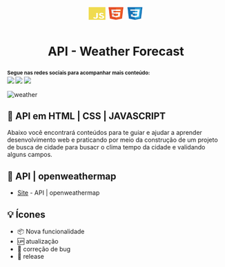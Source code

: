 <div align ="center">
      <img align="center" alt="Roger-Js" height="30" width="40" src="https://raw.githubusercontent.com/devicons/devicon/master/icons/javascript/javascript-plain.svg">
  <img align="center" alt="Roger-HTML" height="30" width="40" src="https://raw.githubusercontent.com/devicons/devicon/master/icons/html5/html5-original.svg">
  <img align="center" alt="Roger-CSS" height="30" width="40" src="https://raw.githubusercontent.com/devicons/devicon/master/icons/css3/css3-original.svg">
    <div ><br>
        <h1 align ="center">API - Weather Forecast</h1>
    </div>
</div>

<sub> <strong>Segue nas redes sociais para acompanhar mais conteúdo: </strong> <br>
[<img  src = "https://img.shields.io/badge/GitHub-100000?style=for-the-badge&logo=github&logoColor=white">](https://github.com/zeldinha00)
[<img src="https://img.shields.io/badge/linkedin-%230077B5.svg?&style=for-the-badge&logo=linkedin&logoColor=white" />](https://www.linkedin.com/in/roger0liveira/)
[<img src="https://img.shields.io/badge/instagram-833AB4?style=for-the-badge&logo=instagram&logoColor=white"/>](https://www.instagram.com/zeldinha00/)
</sub>

![weather](https://github.com/zeldinha00/API-OpenWeather/assets/14182590/aa99a344-bd0b-4c1b-aac1-6d0a14c3f2c0)


## 🎯 API em HTML | CSS | JAVASCRIPT

Abaixo você encontrará conteúdos para te guiar e ajudar a aprender desenvolvimento web e praticando por meio da construção de um projeto de busca de cidade para busacr o clima tempo da cidade e validando alguns campos. 

## 🔑 API | openweathermap

- [Site](https://openweathermap.org/current) - API | openweathermap

## 💡 Ícones
- :package: Nova funcionalidade
- :up: atualização
- :lady_beetle: correção de bug
- :checkered_flag: release
